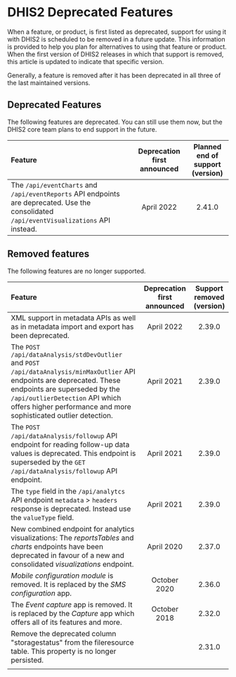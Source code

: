 # DHIS2 Deprecated Features

When a feature, or product, is first listed as deprecated, support for using it with DHIS2 is scheduled to be removed in a future update.
This information is provided to help you plan for alternatives to using that feature or product.
When the first version of DHIS2 releases in which that support is removed, this article is updated to indicate that specific version.

Generally, a feature is removed after it has been deprecated in all three of the last maintained versions.

## Deprecated Features

The following features are deprecated. You can still use them now, but the DHIS2 core team plans to end support in the future.

|Feature|Deprecation first announced|Planned end of support<br>(version)|
|:---------|:---:|:---:|
|The `/api/eventCharts` and `/api/eventReports` API endpoints are deprecated. Use the consolidated `/api/eventVisualizations` API instead.|April 2022|2.41.0|


## Removed features

The following features are no longer supported.

|Feature|Deprecation first announced|Support removed<br>(version)|
|:---------|:---:|:---:|
|XML support in metadata APIs as well as in metadata import and export has been deprecated.|April 2022|2.39.0|
|The `POST /api/dataAnalysis/stdDevOutlier` and `POST /api/dataAnalysis/minMaxOutlier` API endpoints are deprecated. These endpoints are superseded by the `/api/outlierDetection` API which offers higher performance and more sophisticated outlier detection. |April 2021|2.39.0|
|The `POST /api/dataAnalysis/followup` API endpoint for reading follow-up data values is deprecated. This endpoint is superseded by the `GET /api/dataAnalysis/followup` API endpoint. |April 2021|2.39.0|
|The `type` field in the `/api/analytcs` API endpoint `metadata` > `headers` response is deprecated. Instead use the `valueType` field. |April 2021|2.39.0|
|New combined endpoint for analytics visualizations: The _reportsTables_ and _charts_ endpoints have been deprecated in favour of a new and consolidated _visualizations_ endpoint.|April 2020|2.37.0|
|*Mobile configuration module* is removed. It is replaced by the *SMS configuration* app. |October 2020| 2.36.0|
|The *Event capture* app is removed. It is replaced by the *Capture* app which offers all of its features and more.|October 2018|2.32.0|
|Remove the deprecated column "storagestatus" from the fileresource table. This property is no longer persisted.||2.31.0|
||||
